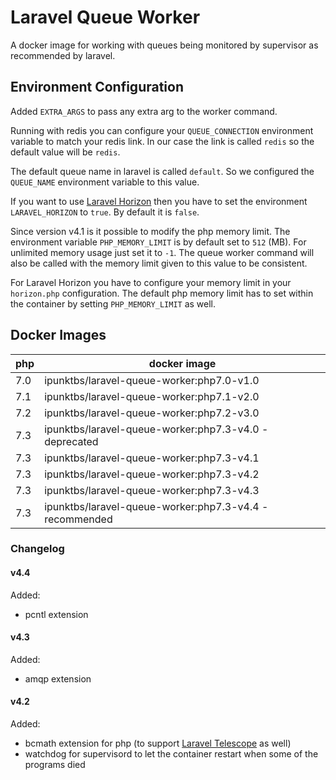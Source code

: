 # Laravel Queue Worker

A docker image for working with queues being monitored by supervisor as recommended by laravel.

## Environment Configuration
Added `EXTRA_ARGS` to pass any extra arg to the worker command.

Running with redis you can configure your `QUEUE_CONNECTION` environment variable to match your redis link. In our case the link is called `redis` so the default value will be `redis`.

The default queue name in laravel is called `default`. So we configured the `QUEUE_NAME` environment variable to this value.

If you want to use [Laravel Horizon](https://laravel.com/docs/horizon) then you have to set the environment `LARAVEL_HORIZON` to `true`. By default it is `false`.

Since version v4.1 is it possible to modify the php memory limit. The environment variable `PHP_MEMORY_LIMIT` is by default set to `512` (MB). For unlimited memory usage just set it to `-1`. The queue worker command will also be called with the memory limit given to this value to be consistent.

For Laravel Horizon you have to configure your memory limit in your `horizon.php` configuration. The default php memory limit has to set within the container by setting `PHP_MEMORY_LIMIT` as well.


## Docker Images

| php | docker image |
| --- | ------------ |
| 7.0 | ipunktbs/laravel-queue-worker:php7.0-v1.0 |
| 7.1 | ipunktbs/laravel-queue-worker:php7.1-v2.0 |
| 7.2 | ipunktbs/laravel-queue-worker:php7.2-v3.0 |
| 7.3 | ipunktbs/laravel-queue-worker:php7.3-v4.0 - deprecated |
| 7.3 | ipunktbs/laravel-queue-worker:php7.3-v4.1 |
| 7.3 | ipunktbs/laravel-queue-worker:php7.3-v4.2 |
| 7.3 | ipunktbs/laravel-queue-worker:php7.3-v4.3 |
| 7.3 | ipunktbs/laravel-queue-worker:php7.3-v4.4 - recommended |

### Changelog

#### v4.4

Added:
- pcntl extension

#### v4.3

Added:
- amqp extension

#### v4.2

Added:
- bcmath extension for php (to support [Laravel Telescope](https://laravel.com/docs/telescope) as well)
- watchdog for supervisord to let the container restart when some of the programs died
